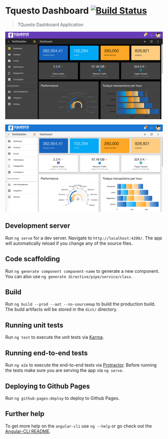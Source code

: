 # Tquesto Dashboard [![Build Status](https://travis-ci.org/anitechcs/tquesto-dashboard.svg?branch=master)](https://travis-ci.org/anitechcs/tquesto-dashboard)

> TQuesto Dashboard Application

![](https://github.com/anitechcs/tquesto-dashboard/blob/master/src/assets/imgs/dark-1.png)

![](https://github.com/anitechcs/tquesto-dashboard/blob/master/src/assets/imgs/light-1.png)

## Development server
Run `ng serve` for a dev server. Navigate to `http://localhost:4200/`. 
The app will automatically reload if you change any of the source files.

## Code scaffolding

Run `ng generate component component-name` to generate a new component. 
You can also use `ng generate directive/pipe/service/class`.

## Build

Run `ng build --prod --aot --no-sourcemap` to build the production build. 
The build artifacts will be stored in the `dist/` directory. 


## Running unit tests

Run `ng test` to execute the unit tests via [Karma](https://karma-runner.github.io).

## Running end-to-end tests

Run `ng e2e` to execute the end-to-end tests via [Protractor](http://www.protractortest.org/).
Before running the tests make sure you are serving the app via `ng serve`.

## Deploying to Github Pages

Run `ng github-pages:deploy` to deploy to Github Pages.

## Further help

To get more help on the `angular-cli` use `ng --help` or go check out the [Angular-CLI README](https://github.com/angular/angular-cli/blob/master/README.md).
